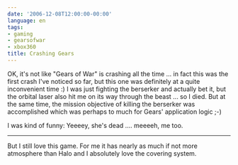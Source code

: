 ```yaml
---
date: '2006-12-08T12:00:00-00:00'
language: en
tags:
- gaming
- gearsofwar
- xbox360
title: Crashing Gears
---
```



OK, it's not like "Gears of War" is crashing all the time ... in fact this was the first crash I've noticed so far, but this one was definitely at a quite inconvenient time :) I was just fighting the berserker and actually bet it, but the orbital laser also hit me on its way through the beast ... so I died. But at the same time, the mission objective of killing the berserker was accomplished which was perhaps to much for Gears' application logic ;-) 

I was kind of funny: Yeeeey, she's dead .... meeeeh, me too.


-------------------------------



But I still love this game. For me it has nearly as much if not more atmosphere than Halo and I absolutely love the covering system.